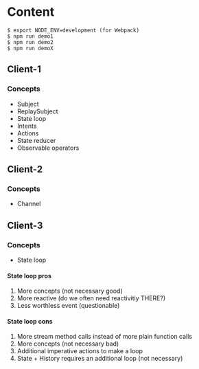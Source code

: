 # Content

```
$ export NODE_ENV=development (for Webpack)
$ npm run demo1
$ npm run demo2
$ npm run demoX
```

## Client-1

### Concepts

* Subject
* ReplaySubject
* State loop
* Intents
* Actions
* State reducer
* Observable operators

## Client-2

### Concepts

* Channel

## Client-3

### Concepts

* State loop

#### State loop pros

1. More concepts (not necessary good)
2. More reactive (do we often need reactivitiy THERE?)
3. Less worthless event (questionable)

#### State loop cons

1. More stream method calls instead of more plain function calls
2. More concepts (not necessary bad)
3. Additional imperative actions to make a loop
4. State + History requires an additional loop (not necessary)
